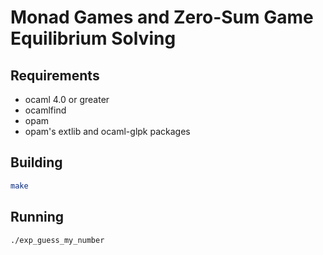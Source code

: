 # Monad Games and Zero-Sum Game Equilibrium Solving

## Requirements

* ocaml 4.0 or greater
* ocamlfind
* opam
* opam's extlib and ocaml-glpk packages

## Building

```bash
make
```

## Running
```bash
./exp_guess_my_number
```
